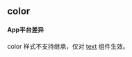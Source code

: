 ## color


<!-- CSSJSON.color.description -->

<!-- CSSJSON.color.syntax -->

<!-- CSSJSON.color.values -->

<!-- CSSJSON.color.compatibility -->

#### App平台差异  
color 样式不支持继承，仅对 [text](uni-app-x/component/text.md) 组件生效。  

<!-- CSSJSON.color.reference -->
